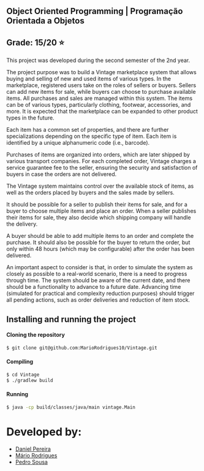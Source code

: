 ## Object Oriented Programming | Programação Orientada a Objetos
## Grade: 15/20 :star:

This project was developed during the second semester of the 2nd year.

The project purpose was to build a Vintage marketplace system that allows buying and selling of new and used items of various types. In the marketplace, registered users take on the roles of sellers or buyers. Sellers can add new items for sale, while buyers can choose to purchase available items. All purchases and sales are managed within this system. The items can be of various types, particularly clothing, footwear, accessories, and more. It is expected that the marketplace can be expanded to other product types in the future.

Each item has a common set of properties, and there are further specializations depending on the specific type of item. Each item is identified by a unique alphanumeric code (i.e., barcode).

Purchases of items are organized into orders, which are later shipped by various transport companies. For each completed order, Vintage charges a service guarantee fee to the seller, ensuring the security and satisfaction of buyers in case the orders are not delivered.

The Vintage system maintains control over the available stock of items, as well as the orders placed by buyers and the sales made by sellers.

It should be possible for a seller to publish their items for sale, and for a buyer to choose multiple items and place an order. When a seller publishes their items for sale, they also decide which shipping company will handle the delivery.

A buyer should be able to add multiple items to an order and complete the purchase. It should also be possible for the buyer to return the order, but only within 48 hours (which may be configurable) after the order has been delivered.

An important aspect to consider is that, in order to simulate the system as closely as possible to a real-world scenario, there is a need to progress through time. The system should be aware of the current date, and there should be a functionality to advance to a future date. Advancing time (simulated for practical and complexity reduction purposes) should trigger all pending actions, such as order deliveries and reduction of item stock.


## Installing and running the project


#### Cloning the repository
```bash
$ git clone git@github.com:MarioRodrigues10/Vintage.git
```

#### Compiling
```bash
$ cd Vintage
$ ./gradlew build
```

#### Running
```bash
$ java -cp build/classes/java/main vintage.Main
```

# Developed by:

- [Daniel Pereira](https://github.com/danielsp45)
- [Mário Rodrigues](https://github.com/MarioRodrigues10)
- [Pedro Sousa](https://github.com/Pdf0)

